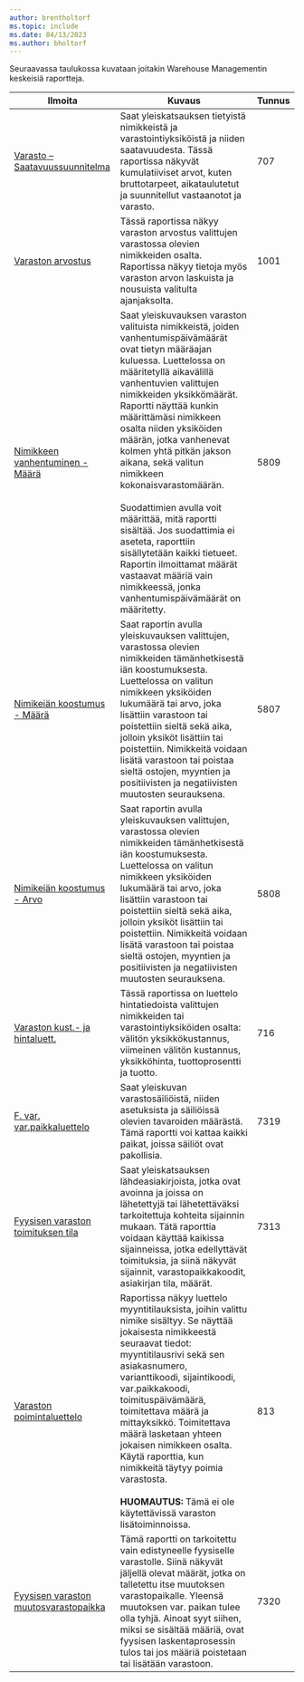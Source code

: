 ```yaml
---
author: brentholtorf
ms.topic: include
ms.date: 04/13/2023
ms.author: bholtorf
---
```


Seuraavassa taulukossa kuvataan joitakin Warehouse Managementin keskeisiä raportteja.

| Ilmoita | Kuvaus | Tunnus | 
|---------|---------|---------|
|[Varasto – Saatavuussuunnitelma](https://businesscentral.dynamics.com?report=707)|Saat yleiskatsauksen tietyistä nimikkeistä ja varastointiyksiköistä ja niiden saatavuudesta. Tässä raportissa näkyvät kumulatiiviset arvot, kuten bruttotarpeet, aikataulutetut ja suunnitellut vastaanotot ja varasto. |707|
|[Varaston arvostus](https://businesscentral.dynamics.com?report=1001)|Tässä raportissa näkyy varaston arvostus valittujen varastossa olevien nimikkeiden osalta. Raportissa näkyy tietoja myös varaston arvon laskuista ja nousuista valitulta ajanjaksolta.|1001|
|[Nimikkeen vanhentuminen - Määrä](https://businesscentral.dynamics.com?report=5809)|Saat yleiskuvauksen varaston valituista nimikkeistä, joiden vanhentumispäivämäärät ovat tietyn määräajan kuluessa. Luettelossa on määritetyllä aikavälillä vanhentuvien valittujen nimikkeiden yksikkömäärät. Raportti näyttää kunkin määrittämäsi nimikkeen osalta niiden yksiköiden määrän, jotka vanhenevat kolmen yhtä pitkän jakson aikana, sekä valitun nimikkeen kokonaisvarastomäärän.<br><br>Suodattimien avulla voit määrittää, mitä raportti sisältää. Jos suodattimia ei aseteta, raporttiin sisällytetään kaikki tietueet. Raportin ilmoittamat määrät vastaavat määriä vain nimikkeessä, jonka vanhentumispäivämäärät on määritetty.|5809|
|[Nimikeiän koostumus - Määrä](https://businesscentral.dynamics.com?report=5807)|Saat raportin avulla yleiskuvauksen valittujen, varastossa olevien nimikkeiden tämänhetkisestä iän koostumuksesta. Luettelossa on valitun nimikkeen yksiköiden lukumäärä tai arvo, joka lisättiin varastoon tai poistettiin sieltä sekä aika, jolloin yksiköt lisättiin tai poistettiin. Nimikkeitä voidaan lisätä varastoon tai poistaa sieltä ostojen, myyntien ja positiivisten ja negatiivisten muutosten seurauksena.|5807|
|[Nimikeiän koostumus - Arvo](https://businesscentral.dynamics.com?report=5808)|Saat raportin avulla yleiskuvauksen valittujen, varastossa olevien nimikkeiden tämänhetkisestä iän koostumuksesta. Luettelossa on valitun nimikkeen yksiköiden lukumäärä tai arvo, joka lisättiin varastoon tai poistettiin sieltä sekä aika, jolloin yksiköt lisättiin tai poistettiin. Nimikkeitä voidaan lisätä varastoon tai poistaa sieltä ostojen, myyntien ja positiivisten ja negatiivisten muutosten seurauksena.|5808|
|[Varaston kust.- ja hintaluett.](https://businesscentral.dynamics.com?report=716)|Tässä raportissa on luettelo hintatiedoista valittujen nimikkeiden tai varastointiyksiköiden osalta: välitön yksikkökustannus, viimeinen välitön kustannus, yksikköhinta, tuottoprosentti ja tuotto. |716|
|[F. var. var.paikkaluettelo](https://businesscentral.dynamics.com?report=7319)|Saat yleiskuvan varastosäiliöistä, niiden asetuksista ja säiliöissä olevien tavaroiden määrästä. Tämä raportti voi kattaa kaikki paikat, joissa säiliöt ovat pakollisia. |7319|
|[Fyysisen varaston toimituksen tila](https://businesscentral.dynamics.com?report=7313)|Saat yleiskatsauksen lähdeasiakirjoista, jotka ovat avoinna ja joissa on lähetettyjä tai lähetettäväksi tarkoitettuja kohteita sijainnin mukaan. Tätä raporttia voidaan käyttää kaikissa sijainneissa, jotka edellyttävät toimituksia, ja siinä näkyvät sijainnit, varastopaikkakoodit, asiakirjan tila, määrät.|7313|
|[Varaston poimintaluettelo](https://businesscentral.dynamics.com?report=813)|Raportissa näkyy luettelo myyntitilauksista, joihin valittu nimike sisältyy. Se näyttää jokaisesta nimikkeestä seuraavat tiedot: myyntitilausrivi sekä sen asiakasnumero, varianttikoodi, sijaintikoodi, var.paikkakoodi, toimituspäivämäärä, toimitettava määrä ja mittayksikkö. Toimitettava määrä lasketaan yhteen jokaisen nimikkeen osalta. Käytä raporttia, kun nimikkeitä täytyy poimia varastosta.<br><br>**HUOMAUTUS:** Tämä ei ole käytettävissä varaston lisätoiminnoissa.|813|
|[Fyysisen varaston muutosvarastopaikka](https://businesscentral.dynamics.com?report=7320)|Tämä raportti on tarkoitettu vain edistyneelle fyysiselle varastolle. Siinä näkyvät jäljellä olevat määrät, jotka on talletettu itse muutoksen varastopaikalle. Yleensä muutoksen var. paikan tulee olla tyhjä. Ainoat syyt siihen, miksi se sisältää määriä, ovat fyysisen laskentaprosessin tulos tai jos määriä poistetaan tai lisätään varastoon.|7320|
